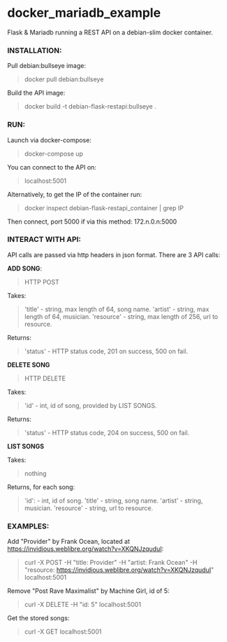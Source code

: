 # docker_mariadb_example
Flask &amp; Mariadb running a REST API on a debian-slim docker container.

### INSTALLATION:

Pull debian:bullseye image:
> docker pull debian:bullseye

Build the API image:
> docker build -t debian-flask-restapi:bullseye .


### RUN:

Launch via docker-compose:
> docker-compose up

You can connect to the API on:
> localhost:5001

Alternatively, to get the IP of the container run:
> docker inspect debian-flask-restapi_container | grep IP

Then connect, port 5000 if via this method:
172.n.0.n:5000


### INTERACT WITH API:

API calls are passed via http headers in json format. There are 3 API calls:

**ADD SONG**:

> HTTP POST

Takes:
> 'title'		- string, max length of 64, song name.
> 'artist'		- string, max length of 64, musician.
> 'resource'	- string, max length of 256, url to resource.

Returns:
> 'status'		- HTTP status code, 201 on success, 500 on fail.


**DELETE SONG**

> HTTP DELETE

Takes:
> 'id'			- int, id of song, provided by LIST SONGS.

Returns:
> 'status'		- HTTP status code, 204 on success, 500 on fail.


**LIST SONGS**

Takes:
> nothing

Returns, for each song:
> 'id':			- int, id of song.
>	'title'		- string, song name.
>	'artist'	- string, musician.
>	'resource'	- string, url to resource.


### EXAMPLES:

Add "Provider" by Frank Ocean, located at https://invidious.weblibre.org/watch?v=XKQNJzquduI:
> curl -X POST -H "title: Provider" -H "artist: Frank Ocean" -H "resource: https://invidious.weblibre.org/watch?v=XKQNJzquduI" localhost:5001

Remove "Post Rave Maximalist" by Machine Girl, id of 5:
> curl -X DELETE -H "id: 5" localhost:5001

Get the stored songs:
> curl -X GET localhost:5001
